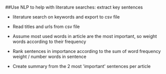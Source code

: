 ##Use NLP to help with literature searches: extract key sentences

- literature search on keywords and export to csv file

- Read titles and urls from csv file

- Assume most used words in article are the most important, so weight words according to their frequency

- Rank sentences in importance according to the sum of word frequency weight / number words in sentence

- Create summary from the 2 most 'important' sentences per article
